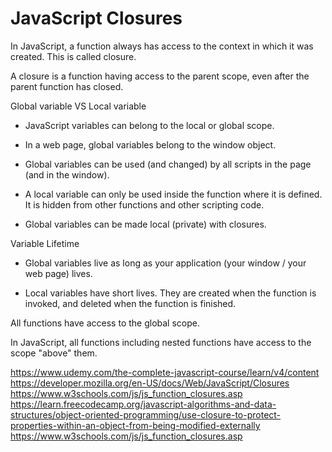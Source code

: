 # JavaScript Closures

In JavaScript, a function always has access to the context in which it was created. This is called closure.

A closure is a function having access to the parent scope, even after the parent function has closed.


Global variable  VS  Local variable

- JavaScript variables can belong to the local or global scope.

- In a web page, global variables belong to the window object.

- Global variables can be used (and changed) by all scripts in the page (and in the window).

- A local variable can only be used inside the function where it is defined. It is hidden from other functions and other scripting code.

- Global variables can be made local (private) with closures.


Variable Lifetime

- Global variables live as long as your application (your window / your web page) lives.

- Local variables have short lives. They are created when the function is invoked, and deleted when the function is finished.



All functions have access to the global scope.  

In JavaScript, all functions including nested functions have access to the scope "above" them.


https://www.udemy.com/the-complete-javascript-course/learn/v4/content
https://developer.mozilla.org/en-US/docs/Web/JavaScript/Closures
https://www.w3schools.com/js/js_function_closures.asp
https://learn.freecodecamp.org/javascript-algorithms-and-data-structures/object-oriented-programming/use-closure-to-protect-properties-within-an-object-from-being-modified-externally
https://www.w3schools.com/js/js_function_closures.asp
